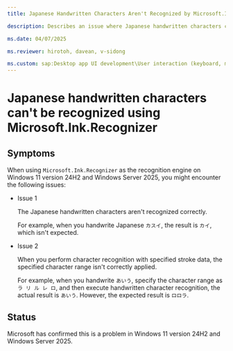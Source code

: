 ```yaml
---
title: Japanese Handwritten Characters Aren't Recognized by Microsoft.Ink.Recognizer
description: Describes an issue where Japanese handwritten characters can't be recognized using Microsoft.Ink.Recognizer on Windows 11 version 24H2 and Windows Server 2025.
ms.date: 04/07/2025
ms.reviewer: hirotoh, davean, v-sidong
ms.custom: sap:Desktop app UI development\User interaction (keyboard, mouse, pen and touch)
---
```

# Japanese handwritten characters can't be recognized using Microsoft.Ink.Recognizer

## Symptoms

When using `Microsoft.Ink.Recognizer` as the recognition engine on Windows 11 version 24H2 and Windows Server 2025, you might encounter the following issues:

- Issue 1

  The Japanese handwritten characters aren't recognized correctly.

  For example, when you handwrite Japanese `カスイ`, the result is `カイ`, which isn't expected.

- Issue 2

  When you perform character recognition with specified stroke data, the specified character range isn't correctly applied.

  For example, when you handwrite `あいう`, specify the character range as `ラ リ ル レ ロ`, and then execute handwritten character recognition, the actual result is `あいう`. However, the expected result is `ロロラ`.

## Status

Microsoft has confirmed this is a problem in Windows 11 version 24H2 and Windows Server 2025.
